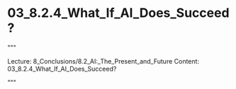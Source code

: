 # 03_8.2.4_What_If_AI_Does_Succeed?

"""

Lecture: 8_Conclusions/8.2_AI:_The_Present_and_Future
Content: 03_8.2.4_What_If_AI_Does_Succeed?

"""

